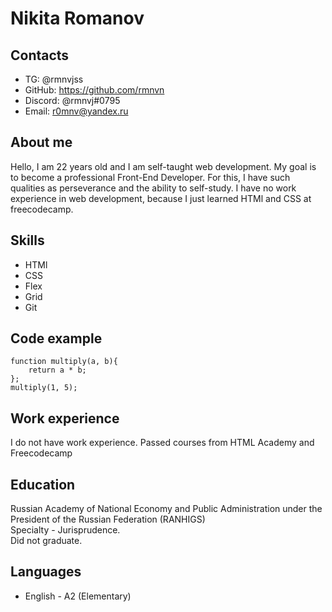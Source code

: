 # Nikita Romanov #
## Contacts ##
* TG: @rmnvjss
* GitHub: <https://github.com/rmnvn>
* Discord: @rmnvj#0795
* Email: r0mnv@yandex.ru
## About me ##
Hello, I am 22 years old and I am self-taught web development. My goal is to become a professional Front-End Developer. For this, I have such qualities as perseverance and the ability to self-study. I have no work experience in web development, because I just learned HTMl and CSS at freecodecamp.
## Skills ## 
* HTMl
* CSS
* Flex
* Grid 
* Git
## Code example ##
``` 
function multiply(a, b){
    return a * b;
};
multiply(1, 5);
```
## Work experience ## 
I do not have work experience.
Passed courses from HTML Academy and Freecodecamp
## Education ##
Russian Academy of National Economy and Public Administration under the President of the Russian Federation (RANHIGS)  
Specialty - Jurisprudence.  
Did not graduate.  
## Languages ## 
* English - A2 (Elementary)